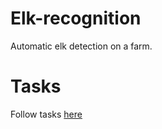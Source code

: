 # Elk-recognition
Automatic elk detection on a farm.

# Tasks
Follow tasks [here](https://github.com/emma-mens/elk-recognition/issues)
